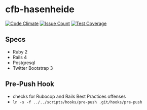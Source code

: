 cfb-hasenheide
==============

[![Code Climate](https://codeclimate.com/github/cfb-hasenheide/cfb-hasenheide/badges/gpa.svg)](https://codeclimate.com/github/cfb-hasenheide/cfb-hasenheide) [![Issue Count](https://codeclimate.com/github/cfb-hasenheide/cfb-hasenheide/badges/issue_count.svg)](https://codeclimate.com/github/cfb-hasenheide/cfb-hasenheide) [![Test Coverage](https://codeclimate.com/github/cfb-hasenheide/cfb-hasenheide/badges/coverage.svg)](https://codeclimate.com/github/cfb-hasenheide/cfb-hasenheide/coverage)

Specs
-----
* Ruby 2
* Rails 4
* Postgresql
* Twitter Bootstrap 3

Pre-Push Hook
-------------
* checks for Rubocop and Rails Best Practices offenses
* `ln -s -f ../../scripts/hooks/pre-push .git/hooks/pre-push`
